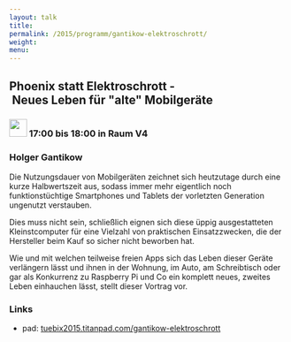 ```yaml
---
layout: talk
title:
permalink: /2015/programm/gantikow-elektroschrott/
weight: 
menu:
---
```

## Phoenix&nbsp;statt&nbsp;Elektroschrott&nbsp;-&nbsp;Neues&nbsp;Leben&nbsp;für&nbsp;"alte"&nbsp;Mobilgeräte

### <img height = "32" src="../../../images/talk.svg"> 17:00 bis 18:00 in Raum V4

### Holger&nbsp;Gantikow

Die Nutzungsdauer von Mobilgeräten zeichnet sich heutzutage durch eine kurze Halbwertszeit aus, sodass immer mehr eigentlich noch funktionstüchtige Smartphones und Tablets der vorletzten Generation ungenutzt verstauben.

Dies muss nicht sein, schließlich eignen sich diese üppig ausgestatteten Kleinstcomputer für eine Vielzahl von praktischen Einsatzzwecken, die der Hersteller beim Kauf so sicher nicht beworben hat.

Wie und mit welchen teilweise freien Apps sich das Leben dieser Geräte verlängern lässt und ihnen in der Wohnung, im Auto, am Schreibtisch oder gar als Konkurrenz zu Raspberry Pi und Co ein komplett neues, zweites Leben einhauchen lässt, stellt dieser Vortrag vor.

### Links

- pad: <a href="https://tuebix2015.titanpad.com/gantikow-elektroschrott" target="_blank">tuebix2015.titanpad.com/gantikow-elektroschrott</a>
